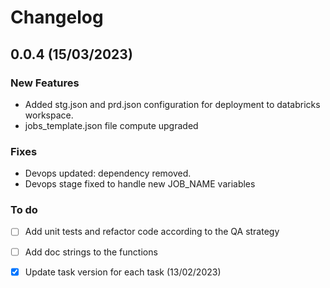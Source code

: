 # Changelog

## 0.0.4 (15/03/2023)

### New Features
- Added stg.json and prd.json configuration for deployment to databricks workspace.
- jobs_template.json file compute upgraded 

### Fixes
- Devops updated: dependency removed.
- Devops stage fixed to handle new JOB_NAME variables

### To do
- [ ] Add unit tests and refactor code according to the QA strategy
- [ ] Add doc strings to the functions
- [x] Update task version for each task (13/02/2023)

